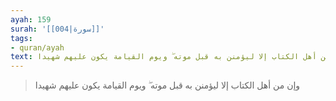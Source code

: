 ```yaml
---
ayah: 159
surah: '[[004|سورة]]'
tags:
- quran/ayah
text: وإن من أهل الكتاب إلا ليؤمنن به قبل موته ۖ ويوم القيامة يكون عليهم شهيدا
---
```

> وإن من أهل الكتاب إلا ليؤمنن به قبل موته ۖ ويوم القيامة يكون عليهم شهيدا
